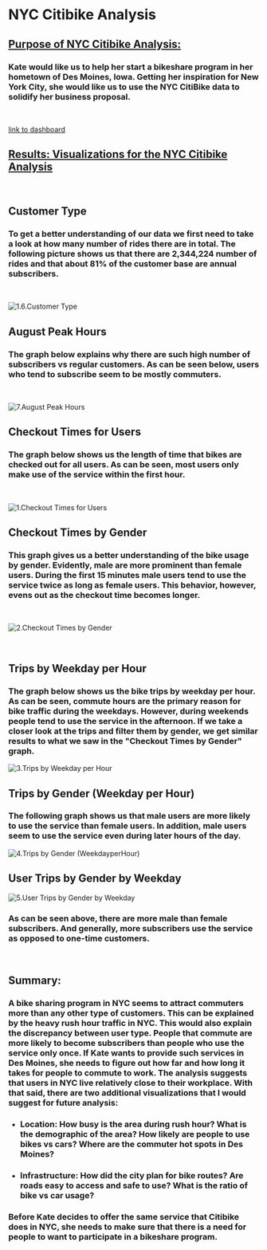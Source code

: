# NYC Citibike Analysis

## <u>Purpose of NYC Citibike Analysis:</u>
### Kate would like us to help her start a bikeshare program in her hometown of Des Moines, Iowa. Getting her inspiration for New York City, she would like us to use the NYC CitiBike data to solidify her business proposal.
<br />

[link to dashboard](https://public.tableau.com/shared/SD6XT5PQN?:display_count=n&:origin=viz_share_link "link")



## <u> Results: Visualizations for the NYC Citibike Analysis</u>
<br />

## Customer Type

### To get a better understanding of our data we first need to take a look at how many number of rides there are in total. The following picture shows us that there are 2,344,224 number of rides and that about 81% of the customer base are annual subscribers. 
<br />

![1.6.Customer Type](6.CustomerType.png)

## August Peak Hours

### The graph below explains why there are such high number of subscribers vs regular customers. As can be seen below, users who tend to subscribe seem to be mostly commuters.
<br />

![7.August Peak Hours](7.AugustPeakHours.png)


## Checkout Times for Users

### The graph below shows us the length of time that bikes are checked out for all users. As can be seen, most users only make use of the service within the first hour.
<br />

![1.Checkout Times for Users](1.CheckoutTimesforUsers.png)

## Checkout Times by Gender

### This graph gives us a better understanding of the bike usage by gender. Evidently, male are more prominent than female users. During the first 15 minutes male users tend to use the service twice as long as female users. This behavior, however, evens out as the checkout time becomes longer.
<br />

![2.Checkout Times by Gender](2.CheckoutTimesbyGender.png)

<br />

## Trips by Weekday per Hour

### The graph below shows us the bike trips by weekday per hour. As can be seen, commute hours are the primary reason for bike traffic during the weekdays. However, during weekends people tend to use the service in the afternoon. If we take a closer look at the trips and filter them by gender, we get similar results to what we saw in the "Checkout Times by Gender" graph. 

![3.Trips by Weekday per Hour](3.TripsbyWeekdayperHour.png)


## Trips by Gender (Weekday per Hour)

### The following graph shows us that male users are more likely to use the service than female users. In addition, male users seem to use the service even during later hours of the day.
![4.Trips by Gender (WeekdayperHour)](4.TripsbyGender(WeekdayperHour).png)
<br />


## User Trips by Gender by Weekday

![5.User Trips by Gender by Weekday](5.UserTripsbyGenderbyWeekday.png)

### As can be seen above, there are more male than female subscribers. And generally, more subscribers use the service as opposed to one-time customers. 

<br />

## Summary:

### A bike sharing program in NYC seems to attract commuters more than any other type of customers. This can be explained by the heavy rush hour traffic in NYC. This would also explain the discrepancy between user type. People that commute are more likely to become subscribers than people who use the service only once. If Kate wants to provide such services in Des Moines, she needs to figure out how far and how long it takes for people to commute to work. The analysis suggests that users in NYC live relatively close to their workplace. With that said, there are two additional visualizations that I would suggest for future analysis:
- ### Location: How busy is the area during rush hour? What is the demographic of the area? How likely are people to use bikes vs cars? Where are the commuter hot spots in Des Moines?
- ### Infrastructure: How did the city plan for bike routes? Are roads easy to access and safe to use?  What is the ratio of bike vs car usage?

### Before Kate decides to offer the same service that Citibike does in NYC, she needs to make sure that there is a need for people to want to participate in a bikeshare program. 

